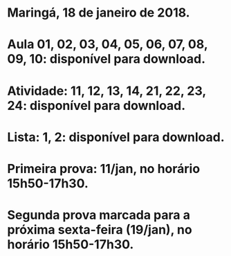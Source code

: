 # Maringá, 18 de janeiro de 2018.
# Aula 01, 02, 03, 04, 05, 06, 07, 08, 09, 10: disponível para download.
# Atividade: 11, 12, 13, 14, 21, 22, 23, 24: disponível para download.
# Lista: 1, 2: disponível para download.
#
# Primeira prova: 11/jan, no horário 15h50-17h30.
# Segunda prova marcada para a próxima sexta-feira (19/jan), no horário 15h50-17h30.
